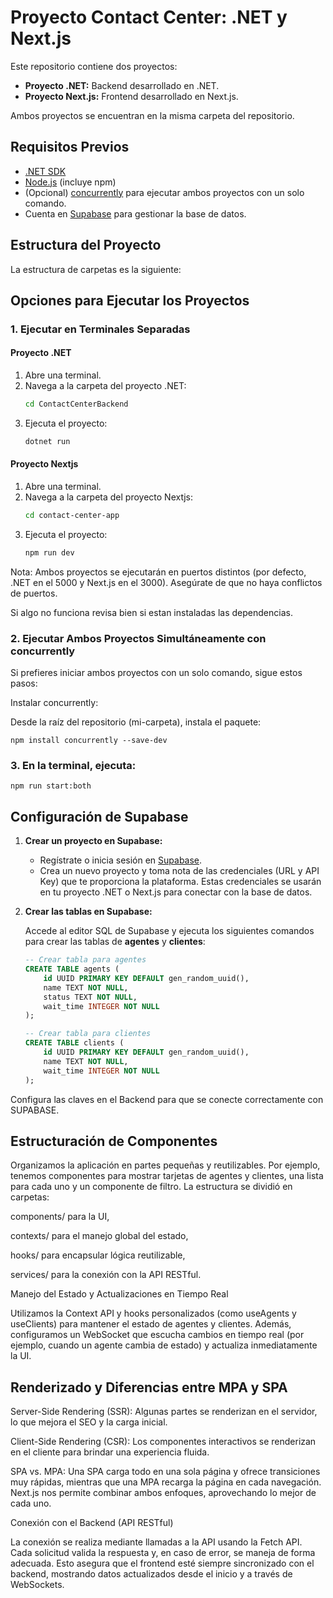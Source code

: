 # Proyecto Contact Center: .NET y Next.js

Este repositorio contiene dos proyectos:

- **Proyecto .NET:** Backend desarrollado en .NET.
- **Proyecto Next.js:** Frontend desarrollado en Next.js.

Ambos proyectos se encuentran en la misma carpeta del repositorio.

## Requisitos Previos

- [.NET SDK](https://dotnet.microsoft.com/download)
- [Node.js](https://nodejs.org/) (incluye npm)
- (Opcional) [concurrently](https://www.npmjs.com/package/concurrently) para ejecutar ambos proyectos con un solo comando.
- Cuenta en [Supabase](https://supabase.com/) para gestionar la base de datos.

## Estructura del Proyecto

La estructura de carpetas es la siguiente:


## Opciones para Ejecutar los Proyectos

### 1. Ejecutar en Terminales Separadas

#### Proyecto .NET

1. Abre una terminal.
2. Navega a la carpeta del proyecto .NET:
   ```bash
   cd ContactCenterBackend
3. Ejecuta el proyecto:
    ```bash
    dotnet run

#### Proyecto Nextjs

1. Abre una terminal.
2. Navega a la carpeta del proyecto Nextjs:
   ```bash
   cd contact-center-app
3. Ejecuta el proyecto:
    ```bash
    npm run dev
Nota: Ambos proyectos se ejecutarán en puertos distintos (por defecto, .NET en el 5000 y Next.js en el 3000). Asegúrate de que no haya conflictos de puertos.

Si algo no funciona revisa bien si estan instaladas las dependencias.


### 2. Ejecutar Ambos Proyectos Simultáneamente con concurrently
Si prefieres iniciar ambos proyectos con un solo comando, sigue estos pasos:

Instalar concurrently:

Desde la raíz del repositorio (mi-carpeta), instala el paquete:

    npm install concurrently --save-dev

### 3. En la terminal, ejecuta:
    npm run start:both



## Configuración de Supabase

1. **Crear un proyecto en Supabase:**

   - Regístrate o inicia sesión en [Supabase](https://supabase.com/).
   - Crea un nuevo proyecto y toma nota de las credenciales (URL y API Key) que te proporciona la plataforma. Estas credenciales se usarán en tu proyecto .NET o Next.js para conectar con la base de datos.

2. **Crear las tablas en Supabase:**

   Accede al editor SQL de Supabase y ejecuta los siguientes comandos para crear las tablas de **agentes** y **clientes**:

   ```sql
   -- Crear tabla para agentes
   CREATE TABLE agents (
       id UUID PRIMARY KEY DEFAULT gen_random_uuid(),
       name TEXT NOT NULL,
       status TEXT NOT NULL,
       wait_time INTEGER NOT NULL
   );

   -- Crear tabla para clientes
   CREATE TABLE clients (
       id UUID PRIMARY KEY DEFAULT gen_random_uuid(),
       name TEXT NOT NULL,
       wait_time INTEGER NOT NULL
   );

Configura las claves en el Backend para que se conecte correctamente con SUPABASE.

## Estructuración de Componentes
Organizamos la aplicación en partes pequeñas y reutilizables. Por ejemplo, tenemos componentes para mostrar tarjetas de agentes y clientes, una lista para cada uno y un componente de filtro. La estructura se dividió en carpetas:

 components/ para la UI,
 
 contexts/ para el manejo global del estado,
 
 hooks/ para encapsular lógica reutilizable,
 
 services/ para la conexión con la API RESTful.
 
 Manejo del Estado y Actualizaciones en Tiempo Real
 
 Utilizamos la Context API y hooks personalizados (como useAgents y useClients) para mantener el estado de agentes y clientes. Además, configuramos un WebSocket que escucha cambios en tiempo real (por ejemplo, cuando un agente cambia de estado) y actualiza inmediatamente la UI.

## Renderizado y Diferencias entre MPA y SPA

Server-Side Rendering (SSR): Algunas partes se renderizan en el servidor, lo que mejora el SEO y la carga inicial.

Client-Side Rendering (CSR): Los componentes interactivos se renderizan en el cliente para brindar una experiencia fluida.

SPA vs. MPA: Una SPA carga todo en una sola página y ofrece transiciones muy rápidas, mientras que una MPA recarga la página en cada navegación. Next.js nos permite combinar ambos enfoques, aprovechando lo mejor de cada uno.

Conexión con el Backend (API RESTful)

La conexión se realiza mediante llamadas a la API usando la Fetch API. Cada solicitud valida la respuesta y, en caso de error, se maneja de forma adecuada. Esto asegura que el frontend esté siempre sincronizado con el backend, mostrando datos actualizados desde el inicio y a través de WebSockets.
